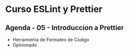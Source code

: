 # Curso ESLint y Prettier

## Agenda - 05 - Introduccion a Prettier

* Herramienta de Formateo de Codigo
* Opinionada